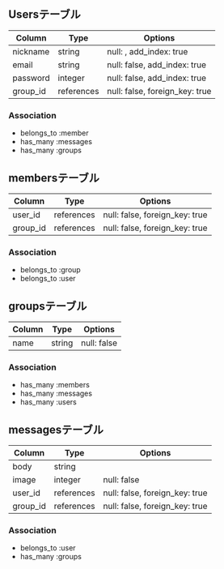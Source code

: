 ## Usersテーブル

|Column|Type|Options|
|------|----|-------|
|nickname|string|null: , add_index: true|
|email|string|null: false, add_index: true|
|password|integer|null: false, add_index: true|
|group_id|references|null: false, foreign_key: true|

### Association
- belongs_to :member
- has_many :messages
- has_many :groups




## membersテーブル

|Column|Type|Options|
|------|----|-------|
|user_id|references|null: false, foreign_key: true|
|group_id|references|null: false, foreign_key: true|

### Association
- belongs_to :group
- belongs_to :user




## groupsテーブル

|Column|Type|Options|
|------|----|-------|
|name|string|null: false|

### Association
- has_many :members
- has_many :messages
- has_many :users




## messagesテーブル

|Column|Type|Options|
|------|----|-------|
|body|string||
|image|integer|null: false|
|user_id|references|null: false, foreign_key: true|
|group_id|references|null: false, foreign_key: true|

### Association
- belongs_to :user
- has_many :groups
